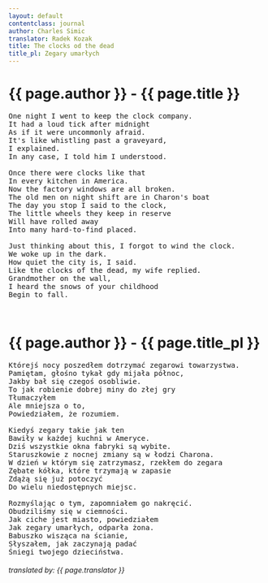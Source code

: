 ```yaml
---
layout: default
contentclass: journal
author: Charles Simic
translator: Radek Kozak
title: The clocks od the dead
title_pl: Zegary umarłych
---
```


<h1 class="poem-title">{{ page.author }} - {{ page.title }}</h1>

<pre class="poem">
One night I went to keep the clock company.
It had a loud tick after midnight
As if it were uncommonly afraid.
It's like whistling past a graveyard,
I explained.
In any case, I told him I understood.

Once there were clocks like that
In every kitchen in America.
Now the factory windows are all broken.
The old men on night shift are in Charon's boat
The day you stop I said to the clock,
The little wheels they keep in reserve
Will have rolled away
Into many hard-to-find placed.

Just thinking about this, I forgot to wind the clock.
We woke up in the dark.
How quiet the city is, I said.
Like the clocks of the dead, my wife replied.
Grandmother on the wall,
I heard the snows of your childhood
Begin to fall.
</pre>
<br/>
<h1 id="pl" class="poem-title">{{ page.author }} - {{ page.title_pl }}</h1>

<pre class="poem">
Którejś nocy poszedłem dotrzymać zegarowi towarzystwa.
Pamiętam, głośno tykał gdy mijała północ,
Jakby bał się czegoś osobliwie.
To jak robienie dobrej miny do złej gry
Tłumaczyłem
Ale mniejsza o to,
Powiedziałem, że rozumiem.

Kiedyś zegary takie jak ten
Bawiły w każdej kuchni w Ameryce.
Dziś wszystkie okna fabryki są wybite.
Staruszkowie z nocnej zmiany są w łodzi Charona.
W dzień w którym się zatrzymasz, rzekłem do zegara
Zębate kółka, które trzymają w zapasie
Zdążą się już potoczyć
Do wielu niedostępnych miejsc.

Rozmyślając o tym, zapomniałem go nakręcić.
Obudziliśmy się w ciemności.
Jak ciche jest miasto, powiedziałem
Jak zegary umarłych, odparła żona.
Babuszko wisząca na ścianie,
Słyszałem, jak zaczynają padać
Śniegi twojego dzieciństwa.
</pre>

<h6 class="poem">translated by: {{ page.translator }}</h6>
